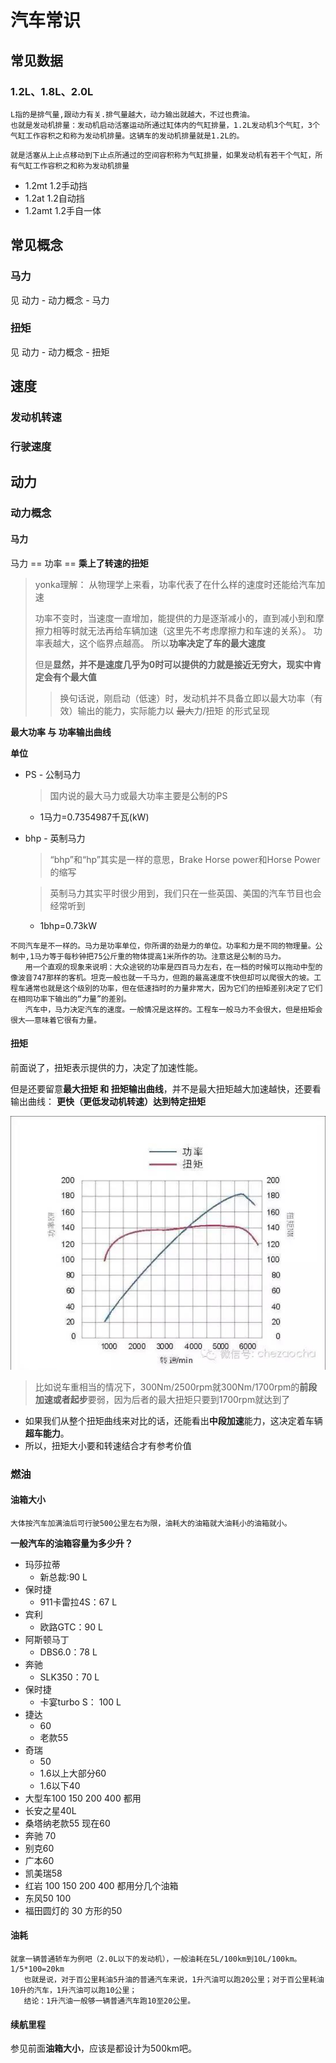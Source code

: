 # 汽车常识



## 常见数据

### 1.2L、1.8L、2.0L

```
L指的是排气量,跟动力有关.排气量越大，动力输出就越大，不过也费油。
也就是发动机排量：发动机启动活塞运动所通过缸体内的气缸排量，1.2L发动机3个气缸，3个气缸工作容积之和称为发动机排量。这辆车的发动机排量就是1.2L的。
```



```
就是活塞从上止点移动到下止点所通过的空间容积称为气缸排量，如果发动机有若干个气缸，所有气缸工作容积之和称为发动机排量
```





* 1.2mt 1.2手动挡
* 1.2at 1.2自动挡
* 1.2amt 1.2手自一体



## 常见概念



### 马力

见 动力 - 动力概念 - 马力



### 扭矩

见 动力 - 动力概念 - 扭矩



## 速度



### 发动机转速





### 行驶速度



## 动力



### 动力概念

#### 马力

马力 == 功率 == **乘上了转速的扭矩**

> yonka理解： 从物理学上来看，功率代表了在什么样的速度时还能给汽车加速
>
> 功率不变时，当速度一直增加，能提供的力是逐渐减小的，直到减小到和摩擦力相等时就无法再给车辆加速（这里先不考虑摩擦力和车速的关系）。 功率表越大，这个临界点越高。 所以**功率决定了车的最大速度**
>
> 但是**显然，并不是速度几乎为0时可以提供的力就是接近无穷大，现实中肯定会有个最大值**
>
> > 换句话说，刚启动（低速）时，发动机并不具备立即以最大功率（有效）输出的能力，实际能力以 <del>最大</del>力/扭矩 的形式呈现



**最大功率 与 功率输出曲线**



**单位**

* PS - 公制马力

  > 国内说的最大马力或最大功率主要是公制的PS

  * 1马力=0.7354987千瓦(kW)

* bhp - 英制马力

  > “bhp”和“hp”其实是一样的意思，Brake Horse power和Horse Power的缩写

  > 英制马力其实平时很少用到，我们只在一些英国、美国的汽车节目也会经常听到

  * 1bhp=0.73kW



```
不同汽车是不一样的。马力是功率单位，你所谓的劲是力的单位。功率和力是不同的物理量。公制中,1马力等于每秒钟把75公斤重的物体提高1米所作的功。注意这是公制的马力。
　　用一个直观的现象来说明：大众途锐的功率是四百马力左右，在一档的时候可以拖动中型的像波音747那样的客机。坦克一般也就一千马力，但跑的最高速度不快但却可以爬很大的坡。工程车通常也就是这个级别的功率，但在低速挡时的力量非常大，因为它们的扭矩差别决定了它们在相同功率下输出的“力量”的差别。
　　汽车中，马力决定汽车的速度。一般情况是这样的。工程车一般马力不会很大，但是扭矩会很大——意味着它很有力量。
```





#### 扭矩

前面说了，扭矩表示提供的力，决定了加速性能。

但是还要留意**最大扭矩 和 扭矩输出曲线**，并不是最大扭矩越大加速越快，还要看输出曲线： **更快（更低发动机转速）达到特定扭矩**

![](pics/6833247_3.jpg)

> 比如说车重相当的情况下，300Nm/2500rpm就300Nm/1700rpm的**前段加速或者起步**要弱，因为后者的最大扭矩只要到1700rpm就达到了

* 如果我们从整个扭矩曲线来对比的话，还能看出**中段加速**能力，这决定着车辆**超车能力**。
* 所以，扭矩大小要和转速结合才有参考价值



### 燃油



#### 油箱大小

```
大体按汽车加满油后可行驶500公里左右为限，油耗大的油箱就大油耗小的油箱就小。
```

**一般汽车的油箱容量为多少升？**

* 玛莎拉蒂
  * 新总裁:90 L
* 保时捷
  * 911卡雷拉4S：67 L
* 宾利
  * 欧路GTC：90 L
* 阿斯顿马丁
  * DBS6.0：78 L
* 奔驰
  * SLK350：70 L
* 保时捷
  * 卡宴turbo S： 100 L
* 捷达
  * 60
  * 老款55
* 奇瑞
  * 50 
  * 1.6以上大部分60 
  * 1.6以下40
* 大型车100 150 200  400 都用
* 长安之星40L 
* 桑塔纳老款55 现在60 
* 奔驰 70 
* 别克60 
* 广本60 
* 凯美瑞58 
* 红岩 100 150 200 400 都用分几个油箱 
* 东风50 100 
* 福田圆灯的 30 方形的50




#### 油耗

```
就拿一辆普通轿车为例吧（2.0L以下的发动机），一般油耗在5L/100km到10L/100km。
1/5*100=20km  
   也就是说，对于百公里耗油5升油的普通汽车来说，1升汽油可以跑20公里；对于百公里耗油10升的汽车，1升汽油可以跑10公里；
   结论：1升汽油一般够一辆普通汽车跑10至20公里。
```



#### 续航里程

参见前面**油箱大小**，应该是都设计为500km吧。









